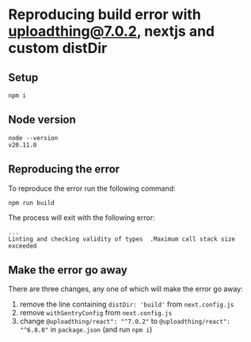 # Reproducing build error with uploadthing@7.0.2, nextjs and custom distDir

## Setup

    npm i

## Node version

    node --version
    v20.11.0

## Reproducing the error

To reproduce the error run the following command:

    npm run build

The process will exit with the following error:

    ...
    Linting and checking validity of types  .Maximum call stack size exceeded

## Make the error go away

There are three changes, any one of which will make the error go away:

1. remove the line containing `distDir: 'build'` from `next.config.js`
3. remove `withSentryConfig` from `next.config.js`
4. change `@uploadthing/react": "^7.0.2"` to `@uploadthing/react": "^6.8.0"` in `package.json` (and run `npm i`)


